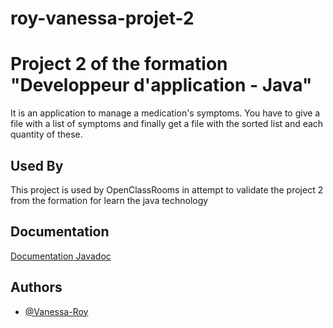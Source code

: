 # roy-vanessa-projet-2

# Project 2 of the formation "Developpeur d'application - Java"

It is an application to manage a medication's symptoms.
You have to give a file with a list of symptoms and finally get a file with the sorted list and each quantity of these.


## Used By

This project is used by OpenClassRooms in attempt to validate the project 2 from the formation for learn the java technology

## Documentation

[Documentation Javadoc](https://roy-vanessa.hebfree.org/)


## Authors

- [@Vanessa-Roy](https://www.github.com/Vanessa-Roy)

